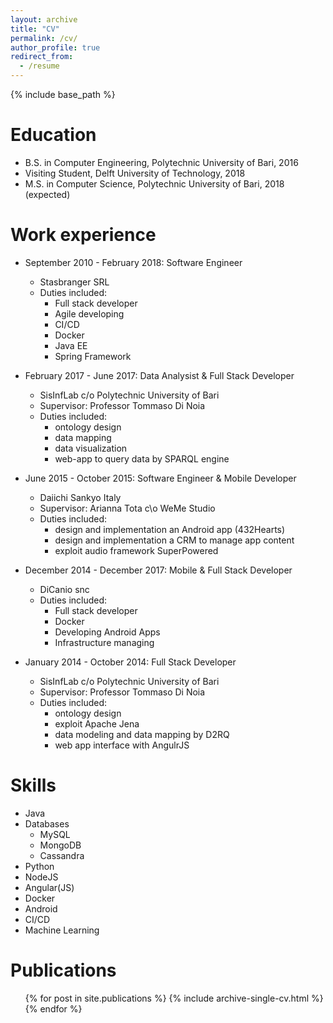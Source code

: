 ```yaml
---
layout: archive
title: "CV"
permalink: /cv/
author_profile: true
redirect_from:
  - /resume
---
```


{% include base_path %}

Education
======
* B.S. in Computer Engineering, Polytechnic University of Bari, 2016
* Visiting Student, Delft University of Technology, 2018
* M.S. in Computer Science, Polytechnic University of Bari, 2018 (expected)

Work experience
======
* September 2010 - February 2018: Software Engineer
  * Stasbranger SRL
  * Duties included:
      * Full stack developer
      * Agile developing
      * CI/CD
      * Docker
      * Java EE
      * Spring Framework

* February 2017 - June 2017: Data Analysist & Full Stack Developer
  * SisInfLab c/o Polytechnic University of Bari
  * Supervisor: Professor Tommaso Di Noia
  * Duties included:
    * ontology design
    * data mapping
    * data visualization
    * web-app to query data by SPARQL engine

* June 2015 - October 2015: Software Engineer & Mobile Developer
    * Daiichi Sankyo Italy
    * Supervisor: Arianna Tota  c\o WeMe Studio
    * Duties included:
        * design and implementation an Android app (432Hearts)
        * design and implementation a CRM to manage app content
        * exploit audio framework SuperPowered

* December 2014 - December 2017: Mobile & Full Stack Developer
    * DiCanio snc
    * Duties included:
        * Full stack developer
        * Docker
        * Developing Android Apps
        * Infrastructure managing

* January 2014 - October 2014: Full Stack Developer
    * SisInfLab c/o Polytechnic University of Bari
    * Supervisor: Professor Tommaso Di Noia
    * Duties included:
        * ontology design
        * exploit Apache Jena
        * data modeling and data mapping by D2RQ
        * web app interface with AngulrJS
  
Skills
======
* Java
* Databases
    * MySQL
    * MongoDB
    * Cassandra
* Python
* NodeJS
* Angular(JS)
* Docker
* Android
* CI/CD
* Machine Learning

Publications
======
  <ul>{% for post in site.publications %}
    {% include archive-single-cv.html %}
  {% endfor %}</ul>
